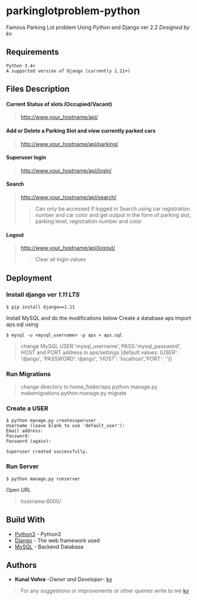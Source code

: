 # parkinglotproblem-python
Famous Parking Lot problem Using Python and Django
ver 2.2  *Designed by kv*

## Requirements
    Python 3.4+
    A supported version of Django (currently 1.11+)

## Files Description

#### Current Status of slots (Occupied/Vacant)
> http://www.your_hostname/api/

#### Add or Delete a Parking Slot and view currently parked cars
> http://www.your_hostname/api/parking/

#### Superuser login
> http://www.your_hostname/api/login/

#### Search
> http://www.your_hostname/api/search/
> > Can only be accessed if logged in
> > Search using car registration number and car color and get output in the form of parking slot, parking level, registration number and color

#### Logout
> http://www.your_hostname/api/logout/
> > Clear all login values


## Deployment

### Install django *ver 1.11 LTS*
```
$ pip install django==1.11
```
Install MySQL and do the modifications below
Create a database aps
Import aps.sql using
```
$ mysql -u <mysql_username> -p aps < aps.sql
```

> change MySQL USER:'mysql_username', PASS:'mysql_password', HOST and PORT address in aps/settings [default values: (USER': 'django', 'PASSWORD':'django', 'HOST': 'localhost','PORT': '')]

### Run Migrations
> change directory to home_folder/aps
> python manage.py makemigrations
> python manage.py migrate

### Create a USER
```
$ python manage.py createsuperuser
Username (leave blank to use 'default_user'):
Email address:
Password:
Password (again):

Superuser created successfully.
```

### Run Server
```
$ python manage.py runserver
```
Open URL
> hostname:8000/



## Build With
* [Python3](https://www.python.org/downloads/) - Python3 
* [Django](https://docs.djangoproject.com/en/1.11/) - The web framework used
* [MySQL](https://dev.mysql.com/downloads/connector/python/) - Backend Database

## Authors
* **Kunal Vohra** -*Owner and Developer*- [kv](https://github.com/kunalvohra94)
>  For any suggestions or improvements or other queries write to me [kv](mailto:kunalvohra94@gmail.com)

